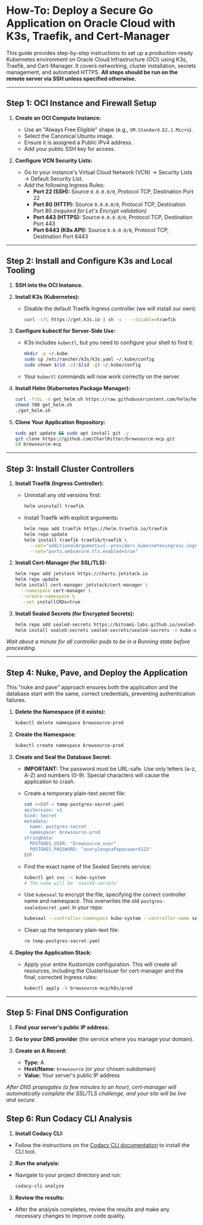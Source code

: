 
# How-To: Deploy a Secure Go Application on Oracle Cloud with K3s, Traefik, and Cert-Manager

This guide provides step-by-step instructions to set up a production-ready Kubernetes environment on Oracle Cloud Infrastructure (OCI) using K3s, Traefik, and Cert-Manager. It covers networking, cluster installation, secrets management, and automated HTTPS. **All steps should be run on the remote server via SSH unless specified otherwise.**

---

## Step 1: OCI Instance and Firewall Setup

1. **Create an OCI Compute Instance:**
   - Use an "Always Free Eligible" shape (e.g., `VM.Standard.E2.1.Micro`).
   - Select the Canonical Ubuntu image.
   - Ensure it is assigned a Public IPv4 address.
   - Add your public SSH key for access.

2. **Configure VCN Security Lists:**
   - Go to your instance's Virtual Cloud Network (VCN) → Security Lists → Default Security List.
   - Add the following Ingress Rules:
     - **Port 22 (SSH):** Source `0.0.0.0/0`, Protocol TCP, Destination Port 22
     - **Port 80 (HTTP):** Source `0.0.0.0/0`, Protocol TCP, Destination Port 80 _(required for Let's Encrypt validation)_
     - **Port 443 (HTTPS):** Source `0.0.0.0/0`, Protocol TCP, Destination Port 443
     - **Port 6443 (K8s API):** Source `0.0.0.0/0`, Protocol TCP, Destination Port 6443

---

## Step 2: Install and Configure K3s and Local Tooling

1. **SSH into the OCI Instance.**

2. **Install K3s (Kubernetes):**
   - Disable the default Traefik Ingress controller (we will install our own):
     ```sh
     curl -sfL https://get.k3s.io | sh -s - --disable=traefik
     ```

3. **Configure kubectl for Server-Side Use:**
   - K3s includes `kubectl`, but you need to configure your shell to find it:
     ```sh
     mkdir -p ~/.kube
     sudo cp /etc/rancher/k3s/k3s.yaml ~/.kube/config
     sudo chown $(id -u):$(id -g) ~/.kube/config
     ```
   - Your `kubectl` commands will now work correctly on the server.

4. **Install Helm (Kubernetes Package Manager):**
   ```sh
   curl -fsSL -o get_helm.sh https://raw.githubusercontent.com/helm/helm/main/scripts/get-helm-3
   chmod 700 get_helm.sh
   ./get_helm.sh
   ```

5. **Clone Your Application Repository:**
   ```sh
   sudo apt update && sudo apt install git -y
   git clone https://github.com/CharlRitter/brewsource-mcp.git
   cd brewsource-mcp
   ```

---

## Step 3: Install Cluster Controllers

1. **Install Traefik (Ingress Controller):**
   - Uninstall any old versions first:
     ```sh
     helm uninstall traefik
     ```
   - Install Traefik with explicit arguments:
     ```sh
     helm repo add traefik https://helm.traefik.io/traefik
     helm repo update
     helm install traefik traefik/traefik \
       --set="additionalArguments={--providers.kubernetesingress.ingressclass=traefik}" \
       --set="ports.websecure.tls.enabled=true"
     ```

2. **Install Cert-Manager (for SSL/TLS):**
   ```sh
   helm repo add jetstack https://charts.jetstack.io
   helm repo update
   helm install cert-manager jetstack/cert-manager \
     --namespace cert-manager \
     --create-namespace \
     --set installCRDs=true
   ```

3. **Install Sealed Secrets (for Encrypted Secrets):**
   ```sh
   helm repo add sealed-secrets https://bitnami-labs.github.io/sealed-secrets
   helm install sealed-secrets sealed-secrets/sealed-secrets -n kube-system
   ```

_Wait about a minute for all controller pods to be in a Running state before proceeding._

---

## Step 4: Nuke, Pave, and Deploy the Application

This "nuke and pave" approach ensures both the application and the database start with the same, correct credentials, preventing authentication failures.

1. **Delete the Namespace (if it exists):**
   ```sh
   kubectl delete namespace brewsource-prod
   ```

2. **Create the Namespace:**
   ```sh
   kubectl create namespace brewsource-prod
   ```

3. **Create and Seal the Database Secret:**
   - **IMPORTANT:** The password must be URL-safe. Use only letters (a-z, A-Z) and numbers (0-9). Special characters will cause the application to crash.

   - Create a temporary plain-text secret file:
     ```sh
     cat <<EOF > temp-postgres-secret.yaml
     apiVersion: v1
     kind: Secret
     metadata:
       name: postgres-secret
       namespace: brewsource-prod
     stringData:
       POSTGRES_USER: "brewsource_user"
       POSTGRES_PASSWORD: "averylongsafepassword123"
     EOF
     ```

   - Find the exact name of the Sealed Secrets service:
     ```sh
     kubectl get svc -n kube-system
     # The name will be 'sealed-secrets'
     ```

   - Use `kubeseal` to encrypt the file, specifying the correct controller name and namespace. This overwrites the old `postgres-sealedsecret.yaml` in your repo:
     ```sh
     kubeseal --controller-namespace kube-system --controller-name sealed-secrets < temp-postgres-secret.yaml > k8s/prod/postgres-sealedsecret.yaml
     ```

   - Clean up the temporary plain-text file:
     ```sh
     rm temp-postgres-secret.yaml
     ```

4. **Deploy the Application Stack:**
   - Apply your entire Kustomize configuration. This will create all resources, including the ClusterIssuer for cert-manager and the final, corrected Ingress rules:
     ```sh
     kubectl apply -k brewsource-mcp/k8s/prod
     ```

---

## Step 5: Final DNS Configuration

1. **Find your server's public IP address.**

2. **Go to your DNS provider** (the service where you manage your domain).

3. **Create an A Record:**
   - **Type:** A
   - **Host/Name:** `brewsource` (or your chosen subdomain)
   - **Value:** Your server's public IP address

_After DNS propagates (a few minutes to an hour), cert-manager will automatically complete the SSL/TLS challenge, and your site will be live and secure._

## Step 6: Run Codacy CLI Analysis

1. **Install Codacy CLI:**
  - Follow the instructions on the [Codacy CLI documentation](https://docs.codacy.com/cli/installation/) to install the CLI tool.

2. **Run the analysis:**
  - Navigate to your project directory and run:
    ```sh
    codacy-cli analyze
    ```

3. **Review the results:**
  - After the analysis completes, review the results and make any necessary changes to improve code quality.

